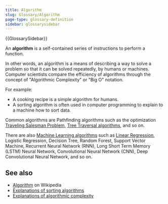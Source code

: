 ```yaml
---
title: Algorithm
slug: Glossary/Algorithm
page-type: glossary-definition
sidebar: glossarysidebar
---
```


{{GlossarySidebar}}

An **algorithm** is a self-contained series of instructions to perform a function.

In other words, an algorithm is a means of describing a way to solve a problem so that it can be solved repeatedly, by humans or machines. Computer scientists compare the efficiency of algorithms through the concept of "Algorithmic Complexity" or "Big O" notation.

For example:

- A cooking recipe is a simple algorithm for humans.
- A sorting algorithm is often used in computer programming to explain to a machine how to sort data.

Common algorithms are Pathfinding algorithms such as the optimization [Traveling Salesman Problem](https://optimization.cbe.cornell.edu/index.php?title=Traveling_salesman_problem), [Tree Traversal algorithms](https://brilliant.org/wiki/traversals/), and so on.

There are also [Machine Learning algorithms](https://www.coursera.org/articles/machine-learning-algorithms) such as [Linear Regression](https://people.cs.pitt.edu/~milos/courses/cs2750-Spring03/lectures/class6.pdf), Logistic Regression, Decision Tree, Random Forest, Support Vector Machine, Recurrent Neural Network (RNN), Long Short Term Memory (LSTM) Neural Network, Convolutional Neural Network (CNN), Deep Convolutional Neural Network, and so on.

## See also

- [Algorithm](https://en.wikipedia.org/wiki/Algorithm) on Wikipedia
- [Explanations of sorting algorithms](https://www.toptal.com/developers/sorting-algorithms)
- [Explanations of algorithmic complexity](https://www.bigocheatsheet.com/)
